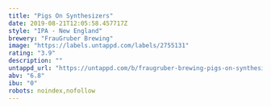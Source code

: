```yaml
---
title: "Pigs On Synthesizers"
date: 2019-08-21T12:05:58.457717Z
style: "IPA - New England"
brewery: "FrauGruber Brewing"
image: "https://labels.untappd.com/labels/2755131"
rating: "3.9"
description: ""
untappd_url: "https://untappd.com/b/fraugruber-brewing-pigs-on-synthesizers/2755131"
abv: "6.8"
ibu: "0"
robots: noindex,nofollow
---
```

